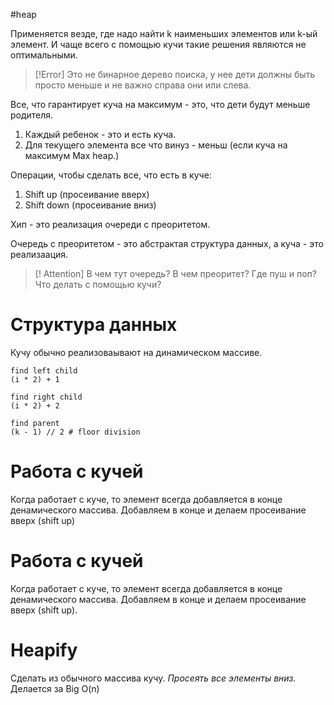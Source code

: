 #heap

Применяется везде, где надо найти k наименьших элементов или k-ый элемент. И чаще всего с помощью кучи такие решения являются не оптимальными.

>[!Error]
Это не бинарное дерево поиска, у нее дети должны быть просто меньше и не важно справа они или слева.

Все, что гарантирует куча на максимум - это, что дети будут меньше родителя. 
1. Каждый ребенок - это и есть куча.
2. Для текущего элемента все что винуз - меньш (если куча на максимум Max heap.)


Операции, чтобы сделать все, что есть в куче:
1. Shift up (просеивание вверх)
2. Shift down (просеивание вниз)

Хип - это реализация очереди с преоритетом.

Очередь с преоритетом - это абстрактая структура данных, а куча - это реализаация.

>[! Attention]
В чем тут очередь? В чем преоритет? Где пуш и поп?
Что делать с помощью кучи?


# Структура данных

Кучу обычно реализоваывают на динамическом массиве.


```
find left child
(i * 2) + 1

find right child
(i * 2) + 2

find parent
(k - 1) // 2 # floor division
```


# Работа с кучей

Когда работает с куче, то элемент всегда добавляется в конце денамического массива. Добавляем в конце и делаем просеивание вверх (shift up)


# Работа с кучей

Когда работает с куче, то элемент всегда добавляется в конце денамического массива. Добавляем в конце и делаем просеивание вверх (shift up).


# Heapify
Сделать из обычного массива кучу. 
*Просеять все элементы вниз.*
Делается за Big O(n)


